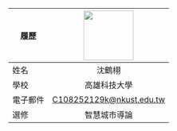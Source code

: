 |      履歷        |<img src="https://encrypted-tbn0.gstatic.com/images?q=tbn:ANd9GcTGn_GjAJIYn1U3ynMkmDUTfi96LgzBw25LlQ&usqp=CAU" width=100 height=100/>|
| ---------------- |:-----------------------------:|
| 姓名             | 沈鶴栩                 |
| 學校             | 高雄科技大學                  |
| 電子郵件         | C108252129k@nkust.edu.tw          |
| 選修             | 智慧城市導論                  |
